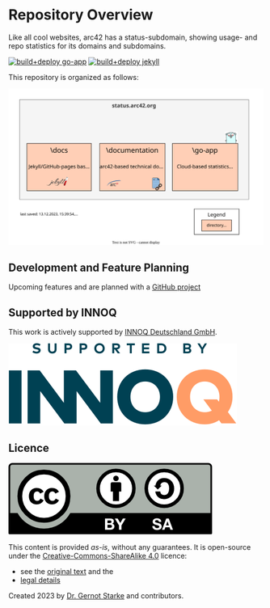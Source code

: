 # Repository Overview
Like all cool websites, arc42 has a status-subdomain, showing usage- and repo statistics for its domains and subdomains.

[![build+deploy go-app](https://github.com/arc42/status.arc42.org-site/actions/workflows/fly.yml/badge.svg?branch=main)](https://github.com/arc42/status.arc42.org-site/actions/workflows/fly.yml)
[![build+deploy jekyll](https://github.com/arc42/status.arc42.org-site/actions/workflows/pages/pages-build-deployment/badge.svg)](https://github.com/arc42/status.arc42.org-site/actions/workflows/pages/pages-build-deployment)

This repository is organized as follows:

![main folders of this repo](documentation/0-repo-overview.drawio.svg)


## Development and Feature Planning


Upcoming features and are planned with a [GitHub project](https://github.com/orgs/arc42/projects/5/views/1)

## Supported by INNOQ

This work is actively supported by [INNOQ Deutschland GmbH](https://innoq.com).

![Supported by INNOQ](supported-by-innoq.svg)

## Licence

![CC-BY-SA](by-sa.png)

This content is provided _as-is_, without any guarantees. 
It is open-source under the [Creative-Commons-ShareAlike 4.0](https://creativecommons.org/licenses/by-sa/4.0/deed.en) licence:

* see the [original text](https://creativecommons.org/licenses/by-sa/4.0/) and the
* [legal details](https://creativecommons.org/licenses/by-sa/4.0/legalcode.en)


Created 2023 by [Dr. Gernot Starke](https://gernotstarke.de) and contributors. 

